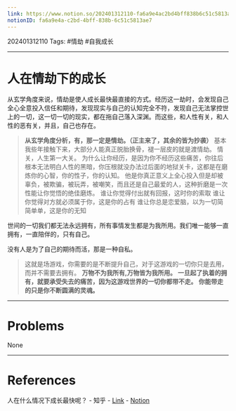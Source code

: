 ```yaml
---
link: https://www.notion.so/202401312110-fa6a9e4ac2bd4bff838b6c51c5813ae7
notionID: fa6a9e4a-c2bd-4bff-838b-6c51c5813ae7
---
```

202401312110
Tags: #情劫 #自我成长 

--- 
# 人在情劫下的成长

从玄学角度来说，情劫是使人成长最快最直接的方式。经历这一劫时，会发现自己全心全意投入信任和期待，发现现实与自己的认知完全不符，发现自己无法掌控世上的一切，这一切一切的现实，都在拖自己落入深渊。而这些，和人性有关，和人性的恶有关，并且，自己也存在。

> **从玄学角度分析，有，那一定是情劫。（正主来了，其余的皆为抄袭）**
> 基本我些年接触下来，大部分人能真正脱胎换骨，褪一层皮的就是渡情劫。
> 情关，人生第一大关。
> 为什么让你经历，是因为你不经历这些痛苦，你往后根本无法明白人性的黑暗，你压根就没办法过后面的地狱关卡，这都是在磨炼你的心智，你的性子，你的认知。
> 他是你真正意义上全心投入但是却被辜负，被欺骗，被玩弄，被嘲笑，而且还是自己最爱的人，这种折磨是一次性能让你觉悟的绝佳磨炼。
> 谁让你觉得付出就有回报，这时你的索取 谁让你觉得对方就必须属于你，这是你的占有 谁让你总是恋爱脑，以为一切简简单单，这是你的无知

世间的一切我们都无法永远拥有，所有事情发生都是为我所用。我们唯一能够一直拥有，一直陪伴的，只有自己。

没有人是为了自己的期待而活，那是一种自私。

> 这就是场游戏，你需要的是不断提升自己，对于这游戏的一切你只是去用，而并不需要去拥有。
> **万物不为我所有,万物皆为我所用。**
> **一旦起了执着的拥有，就要承受失去的痛苦，因为这游戏世界的一切你都带不走。**
> **你能带走的只是你不断圆满的灵魂。**

---
# Problems

None

---
# References

人在什么情况下成长最快呢？ - 知乎 - [Link](https://www.zhihu.com/question/558479228/answer/3379041918) - [Notion](https://www.notion.so/2c23afa84a62452db823f90b87c33a29?pvs=4)